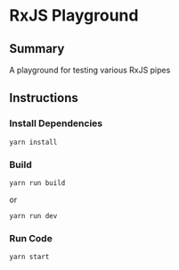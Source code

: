 # RxJS Playground

## Summary

A playground for testing various RxJS pipes

## Instructions

### Install Dependencies

```shell
yarn install
```

### Build

```shell
yarn run build
```

or

```shell
yarn run dev
```

### Run Code

```shell
yarn start
```
